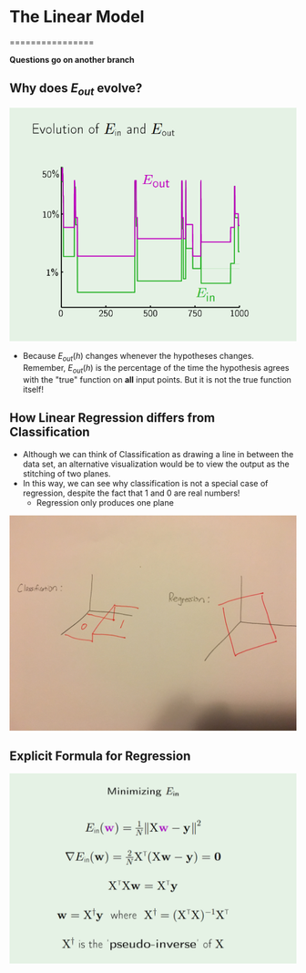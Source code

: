 # The Linear Model
================

**Questions go on another branch**

## Why does $E_{out}$ evolve?

![E out](E_in.PNG)
* Because $E_{out}(h)$ changes whenever the hypotheses changes. Remember, $E_{out}(h)$ is the percentage of the time the hypothesis agrees with the "true" function on **all** input points. But it is not the true function itself!

## How Linear Regression differs from Classification
* Although we can think of Classification as drawing a line in between the data set, an alternative visualization would be to view the output as the stitching of two planes. 
* In this way, we can see why classification is not a special case of regression, despite the fact that 1 and 0 are real numbers! 
	* Regression only produces one plane

![reg-class](regression-classification.jpeg)

## Explicit Formula for Regression

![lin reg](linear-regression.PNG)

